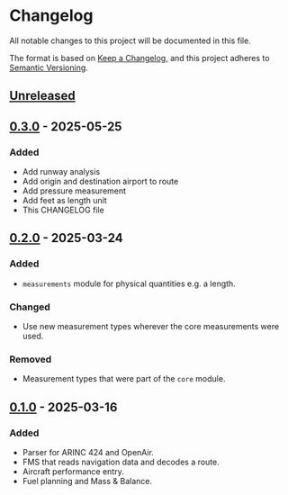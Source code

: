 # Changelog

All notable changes to this project will be documented in this file.

The format is based on [Keep a Changelog](https://keepachangelog.com/en/1.1.0/),
and this project adheres to [Semantic Versioning](https://semver.org/spec/v2.0.0.html).

## [Unreleased]

## [0.3.0] - 2025-05-25

### Added

- Add runway analysis
- Add origin and destination airport to route
- Add pressure measurement
- Add feet as length unit
- This CHANGELOG file

## [0.2.0] - 2025-03-24

### Added

- `measurements` module for physical quantities e.g. a length.

### Changed

- Use new measurement types wherever the core measurements were used.

### Removed

- Measurement types that were part of the `core` module.

## [0.1.0] - 2025-03-16

### Added

- Parser for ARINC 424 and OpenAir.
- FMS that reads navigation data and decodes a route.
- Aircraft performance entry.
- Fuel planning and Mass & Balance.

[unreleased]: https://github.com/pearjo/libefb/compare/0.3.0...HEAD
[0.3.0]: https://github.com/pearjo/libefb/compare/0.2.0...0.3.0
[0.2.0]: https://github.com/pearjo/libefb/compare/0.1.0...0.2.0
[0.1.0]: https://github.com/pearjo/libefb/releases/tag/0.1.0
